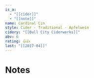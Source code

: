 ```yaml
---
is_a:
  - "[[cider]]"
  - "[[note]]"
name: Cardinal Cin
style: Cider - Traditional - Apfelwein
cidery: "[[Bull City Ciderworks]]"
abv: 6
rating: 👍👍
last: "[[2017-04]]"
---
```

# Notes

